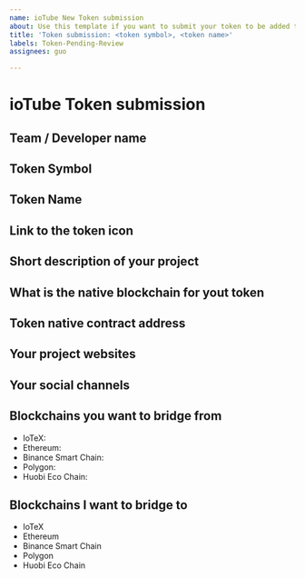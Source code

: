 ```yaml
---
name: ioTube New Token submission
about: Use this template if you want to submit your token to be added to ioTube
title: 'Token submission: <token symbol>, <token name>'
labels: Token-Pending-Review
assignees: guo

---
```


# ioTube Token submission

<!--
## Introduction

ioTube is a two-way, multi-asset, cross-chain protocol bridging IoTeX 
to other blockchains such as Ethereum, Binance Smart Chain, Polygon, and others. 
Anyone can submit their token to be added to ioTube: if you deployed a token 
on IoTeX, you can make your dApp cross-chain and reach the audience of other 
popular chains. Likewise, if you have deployed your token on Ethereum or any 
blockchain other than IoTeX, thanks to ioTube you can extend your dApp to the 
IoTeX ecosystem, taking advantage of the 5-second tx confirmations, ultra-low fees,
and access other unique IoTeX features like real-world IoT data oracles, etc..

## Guidelines for tokens
We will only take into consideration projects that show clear signs of activity: 
either traffic on the network, activity on GitHub, or community buzz.

- The icon should be small, square, but high resolution, ideally a vector/svg.
- Make sure your website includes a detailed explanation of project and the token contract address.
- No Profanity in token name, token description, etc.

Please fill the data below for us to review your submission and reach out to you 
for more information.
-->
## Team / Developer name

## Token Symbol

## Token Name

## Link to the token icon

## Short description of your project

## What is the native blockchain for yout token

## Token native contract address

## Your project websites

## Your social channels

## Blockchains you want to bridge from
<!-- Delete those you are not interested in, and add the contract address for each selected chain -->
- IoTeX: <contract address>
- Ethereum: <contract address>
- Binance Smart Chain: <contract address>
- Polygon: <contract address>
- Huobi Eco Chain: <contract address>

## Blockchains I want to bridge to
<!-- Delete those you are not interested in -->
- IoTeX
- Ethereum
- Binance Smart Chain
- Polygon
- Huobi Eco Chain

